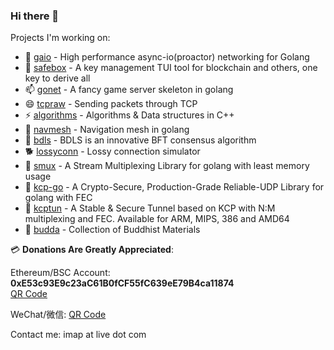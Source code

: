 ### Hi there 👋

Projects I'm working on:

- 🔭 [gaio](https://github.com/xtaci/gaio) - High performance async-io(proactor) networking for Golang
- 🌱 [safebox](https://github.com/xtaci/safebox) - A key management TUI tool for blockchain and others, one key to derive all
- 📫 [gonet](https://github.com/xtaci/gonet) - A fancy game server skeleton in golang
- 😄 [tcpraw](https://github.com/xtaci/tcpraw) - Sending packets through TCP
- ⚡ [algorithms](https://github.com/xtaci/algorithms) - Algorithms & Data structures in C++
- 🤖 [navmesh](https://github.com/xtaci/navmesh) - Navigation mesh in golang
- 🍇 [bdls](https://github.com/xtaci/bdls) - BDLS is an innovative BFT consensus algorithm
- 🐕 [lossyconn](https://github.com/xtaci/lossyconn) - Lossy connection simulator
- 💬 [smux](https://github.com/xtaci/smux) - A Stream Multiplexing Library for golang with least memory usage
- 👯 [kcp-go](https://github.com/xtaci/kcp-go) - A Crypto-Secure, Production-Grade Reliable-UDP Library for golang with FEC
- 🤔 [kcptun](https://github.com/xtaci/kcptun) - A Stable & Secure Tunnel based on KCP with N:M multiplexing and FEC. Available for ARM, MIPS, 386 and AMD64
- 🌷 [budda](https://github.com/xtaci/buddha) - Collection of Buddhist Materials


💳 **Donations Are Greatly Appreciated**:

Ethereum/BSC Account: **0xE53c93E9c23aC61B0fCF55fC639eE79B4ca11874**  
[QR Code](https://raw.githubusercontent.com/xtaci/xtaci/main/QR.png)

WeChat/微信: [QR Code](https://user-images.githubusercontent.com/2346725/117953725-e2dbb980-b348-11eb-8b08-adea0f2fcfc0.jpg)


Contact me: imap at live dot com

